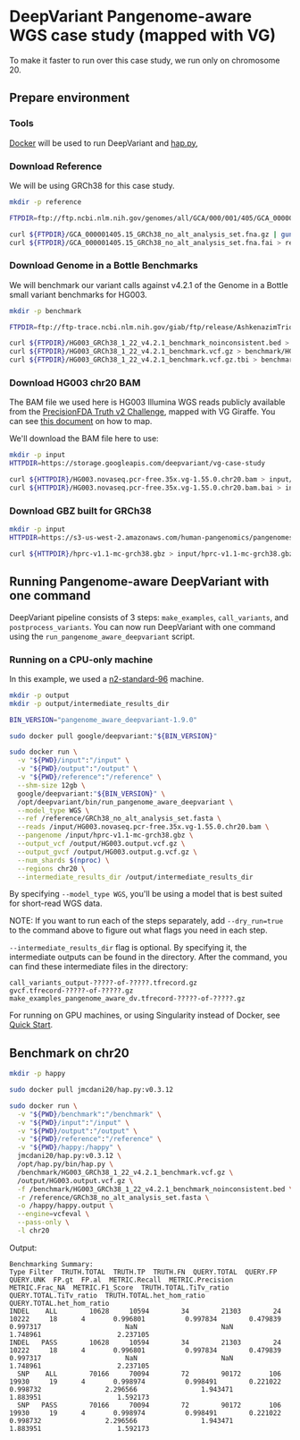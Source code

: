# DeepVariant Pangenome-aware WGS case study (mapped with VG)

To make it faster to run over this case study, we run only on chromosome 20.

## Prepare environment

### Tools

[Docker](https://docs.docker.com/get-docker/) will be used to run DeepVariant
and [hap.py](https://github.com/illumina/hap.py),

### Download Reference

We will be using GRCh38 for this case study.

```bash
mkdir -p reference

FTPDIR=ftp://ftp.ncbi.nlm.nih.gov/genomes/all/GCA/000/001/405/GCA_000001405.15_GRCh38/seqs_for_alignment_pipelines.ucsc_ids

curl ${FTPDIR}/GCA_000001405.15_GRCh38_no_alt_analysis_set.fna.gz | gunzip > reference/GRCh38_no_alt_analysis_set.fasta
curl ${FTPDIR}/GCA_000001405.15_GRCh38_no_alt_analysis_set.fna.fai > reference/GRCh38_no_alt_analysis_set.fasta.fai
```

### Download Genome in a Bottle Benchmarks

We will benchmark our variant calls against v4.2.1 of the Genome in a Bottle
small variant benchmarks for HG003.

```bash
mkdir -p benchmark

FTPDIR=ftp://ftp-trace.ncbi.nlm.nih.gov/giab/ftp/release/AshkenazimTrio/HG003_NA24149_father/NISTv4.2.1/GRCh38

curl ${FTPDIR}/HG003_GRCh38_1_22_v4.2.1_benchmark_noinconsistent.bed > benchmark/HG003_GRCh38_1_22_v4.2.1_benchmark_noinconsistent.bed
curl ${FTPDIR}/HG003_GRCh38_1_22_v4.2.1_benchmark.vcf.gz > benchmark/HG003_GRCh38_1_22_v4.2.1_benchmark.vcf.gz
curl ${FTPDIR}/HG003_GRCh38_1_22_v4.2.1_benchmark.vcf.gz.tbi > benchmark/HG003_GRCh38_1_22_v4.2.1_benchmark.vcf.gz.tbi
```

### Download HG003 chr20 BAM

The BAM file we used here is HG003 Illumina WGS reads publicly available from
the
[PrecisionFDA Truth v2 Challenge](https://doi.org/10.1101/2020.11.13.380741),
mapped with VG Giraffe. You can see
[this document](deepvariant-vg-case-study.md) on how to map.

We'll download the BAM file here to use:

```bash
mkdir -p input
HTTPDIR=https://storage.googleapis.com/deepvariant/vg-case-study

curl ${HTTPDIR}/HG003.novaseq.pcr-free.35x.vg-1.55.0.chr20.bam > input/HG003.novaseq.pcr-free.35x.vg-1.55.0.chr20.bam
curl ${HTTPDIR}/HG003.novaseq.pcr-free.35x.vg-1.55.0.chr20.bam.bai > input/HG003.novaseq.pcr-free.35x.vg-1.55.0.chr20.bam.bai
```

### Download GBZ built for GRCh38

```bash
mkdir -p input
HTTPDIR=https://s3-us-west-2.amazonaws.com/human-pangenomics/pangenomes/freeze/freeze1/minigraph-cactus/hprc-v1.1-mc-grch38

curl ${HTTPDIR}/hprc-v1.1-mc-grch38.gbz > input/hprc-v1.1-mc-grch38.gbz
```

## Running Pangenome-aware DeepVariant with one command

DeepVariant pipeline consists of 3 steps: `make_examples`, `call_variants`, and
`postprocess_variants`. You can now run DeepVariant with one command using the
`run_pangenome_aware_deepvariant` script.

### Running on a CPU-only machine

In this example, we used a
[n2-standard-96](https://cloud.google.com/compute/docs/general-purpose-machines)
machine.

```bash
mkdir -p output
mkdir -p output/intermediate_results_dir

BIN_VERSION="pangenome_aware_deepvariant-1.9.0"

sudo docker pull google/deepvariant:"${BIN_VERSION}"

sudo docker run \
  -v "${PWD}/input":"/input" \
  -v "${PWD}/output":"/output" \
  -v "${PWD}/reference":"/reference" \
  --shm-size 12gb \
  google/deepvariant:"${BIN_VERSION}" \
  /opt/deepvariant/bin/run_pangenome_aware_deepvariant \
  --model_type WGS \
  --ref /reference/GRCh38_no_alt_analysis_set.fasta \
  --reads /input/HG003.novaseq.pcr-free.35x.vg-1.55.0.chr20.bam \
  --pangenome /input/hprc-v1.1-mc-grch38.gbz \
  --output_vcf /output/HG003.output.vcf.gz \
  --output_gvcf /output/HG003.output.g.vcf.gz \
  --num_shards $(nproc) \
  --regions chr20 \
  --intermediate_results_dir /output/intermediate_results_dir
```


By specifying `--model_type WGS`, you'll be using a model that is best
suited for short-read WGS data.

NOTE: If you want to run each of the steps separately, add `--dry_run=true`
to the command above to figure out what flags you need in each step.

`--intermediate_results_dir` flag is optional. By specifying it, the
intermediate outputs can be found in the directory. After the command, you can
find these intermediate files in the directory:

```
call_variants_output-?????-of-?????.tfrecord.gz
gvcf.tfrecord-?????-of-?????.gz
make_examples_pangenome_aware_dv.tfrecord-?????-of-?????.gz
```

For running on GPU machines, or using Singularity instead of Docker, see
[Quick Start](deepvariant-quick-start.md).

## Benchmark on chr20

```bash
mkdir -p happy

sudo docker pull jmcdani20/hap.py:v0.3.12

sudo docker run \
  -v "${PWD}/benchmark":"/benchmark" \
  -v "${PWD}/input":"/input" \
  -v "${PWD}/output":"/output" \
  -v "${PWD}/reference":"/reference" \
  -v "${PWD}/happy:/happy" \
  jmcdani20/hap.py:v0.3.12 \
  /opt/hap.py/bin/hap.py \
  /benchmark/HG003_GRCh38_1_22_v4.2.1_benchmark.vcf.gz \
  /output/HG003.output.vcf.gz \
  -f /benchmark/HG003_GRCh38_1_22_v4.2.1_benchmark_noinconsistent.bed \
  -r /reference/GRCh38_no_alt_analysis_set.fasta \
  -o /happy/happy.output \
  --engine=vcfeval \
  --pass-only \
  -l chr20
```

Output:

```
Benchmarking Summary:
Type Filter  TRUTH.TOTAL  TRUTH.TP  TRUTH.FN  QUERY.TOTAL  QUERY.FP  QUERY.UNK  FP.gt  FP.al  METRIC.Recall  METRIC.Precision  METRIC.Frac_NA  METRIC.F1_Score  TRUTH.TOTAL.TiTv_ratio  QUERY.TOTAL.TiTv_ratio  TRUTH.TOTAL.het_hom_ratio  QUERY.TOTAL.het_hom_ratio
INDEL    ALL        10628     10594        34        21303        24      10222     18      4       0.996801          0.997834        0.479839         0.997317                     NaN                     NaN                   1.748961                   2.237105
INDEL   PASS        10628     10594        34        21303        24      10222     18      4       0.996801          0.997834        0.479839         0.997317                     NaN                     NaN                   1.748961                   2.237105
  SNP    ALL        70166     70094        72        90172       106      19930     19      4       0.998974          0.998491        0.221022         0.998732                2.296566                1.943471                   1.883951                   1.592173
  SNP   PASS        70166     70094        72        90172       106      19930     19      4       0.998974          0.998491        0.221022         0.998732                2.296566                1.943471                   1.883951                   1.592173
```
